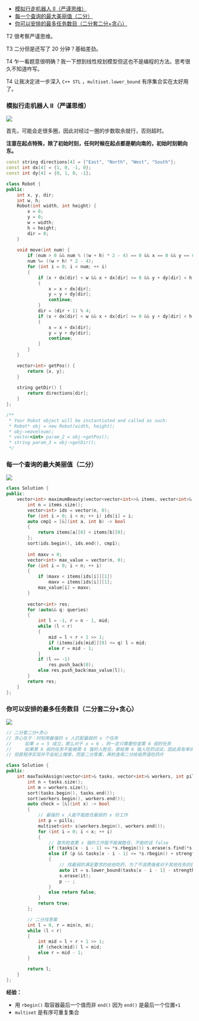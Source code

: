 
<!-- @import "[TOC]" {cmd="toc" depthFrom=1 depthTo=6 orderedList=false} -->

<!-- code_chunk_output -->

- [模拟行走机器人 II（严谨思维）](#模拟行走机器人-ii严谨思维)
- [每一个查询的最大美丽值（二分）](#每一个查询的最大美丽值二分)
- [你可以安排的最多任务数目（二分套二分+贪心）](#你可以安排的最多任务数目二分套二分贪心)

<!-- /code_chunk_output -->

T2 很考察严谨思维。

T3 二分但是还写了 20 分钟？基础差劲。

T4 乍一看题意很明确？我一下想到线性规划模型但这也不是编程的方法。思考很久不知道咋写。

T4 让我决定进一步深入 `C++ STL` ，`multiset.lower_bound` 有序集合实在太好用了。

### 模拟行走机器人 II（严谨思维）

![](./images/2021111301.png)

首先，可能会走很多圈，因此对经过一圈的步数取余就行，否则超时。

**注意在起点特殊，除了初始时刻，任何时候在起点都是朝向南的，初始时刻朝向东。**

```cpp
const string directions[4] = {"East", "North", "West", "South"};
const int dx[4] = {1, 0, -1, 0};
const int dy[4] = {0, 1, 0, -1};

class Robot {
public:
    int x, y, dir;
    int w, h;
    Robot(int width, int height) {
        x = 0;
        y = 0;
        w = width;
        h = height;
        dir = 0;
    }
    
    void move(int num) {
        if (num > 0 && num % ((w + h) * 2 - 4) == 0 && x == 0 && y == 0) dir = 3;  // 起点朝向特殊
        num %= ((w + h) * 2 - 4);
        for (int i = 0; i < num; ++ i)
        {
            if (x + dx[dir] < w && x + dx[dir] >= 0 && y + dy[dir] < h && y + dy[dir] >= 0)
            {
                x = x + dx[dir];
                y = y + dy[dir];
                continue;
            }
            dir = (dir + 1) % 4;
            if (x + dx[dir] < w && x + dx[dir] >= 0 && y + dy[dir] < h && y + dy[dir] >= 0)
            {
                x = x + dx[dir];
                y = y + dy[dir];
                continue;
            }
        }
    }

    vector<int> getPos() {
        return {x, y};
    }
    
    string getDir() {
        return directions[dir];
    }
};

/**
 * Your Robot object will be instantiated and called as such:
 * Robot* obj = new Robot(width, height);
 * obj->move(num);
 * vector<int> param_2 = obj->getPos();
 * string param_3 = obj->getDir();
 */
```

### 每一个查询的最大美丽值（二分）

![](./images/2021111302.png)

```cpp
class Solution {
public:
    vector<int> maximumBeauty(vector<vector<int>>& items, vector<int>& queries) {
        int n = items.size();
        vector<int> ids = vector(n, 0);
        for (int i = 0; i < n; ++ i) ids[i] = i;
        auto cmp1 = [&](int a, int b) -> bool
        {
            return items[a][0] < items[b][0];
        };
        sort(ids.begin(), ids.end(), cmp1);
        
        int maxv = 0;
        vector<int> max_value = vector(n, 0);
        for (int i = 0; i < n; ++ i)
        {
            if (maxv < items[ids[i]][1])
                maxv = items[ids[i]][1];
            max_value[i] = maxv;
        }
        
        vector<int> res;
        for (auto&& q: queries)
        {
            int l = -1, r = n - 1, mid;
            while (l < r)
            {
                mid = l + r + 1 >> 1;
                if (items[ids[mid]][0] <= q) l = mid;
                else r = mid - 1;
            }
            if (l == -1)
                res.push_back(0);
            else res.push_back(max_value[l]);
        }
        return res;
    }
};
```

### 你可以安排的最多任务数目（二分套二分+贪心）

![](./images/2021111303.png)

```cpp
// 二分套二分+贪心
// 贪心在于：时刻用最强的 x 人匹配最弱的 x 个任务
//     如果 x = 5 成立，那么对于 x = 6 ，则一定只需要检查第 6 弱的任务
//     如果第 6 弱的任务不能被第 6 强的人胜任，那给第 6 强人吃药试试，因此具有单调性
// 但是程序实现并不会如上搜索，而是二分答案，再检查用二分给临界值吃药片

class Solution {
public:
    int maxTaskAssign(vector<int>& tasks, vector<int>& workers, int pills, int strength) {
        int n = tasks.size();
        int m = workers.size();
        sort(tasks.begin(), tasks.end());
        sort(workers.begin(), workers.end());
        auto check = [&](int x) -> bool
        {
            // 最强的 x 人能不能胜任最弱的 x 份工作
            int p = pills;
            multiset<int> s(workers.begin(), workers.end());
            for (int i = 0; i < x; ++ i)
            {
                // 首先检查第 x 强的工作能不能被胜任，不能的话 false
                if (tasks[x - i - 1] <= *s.rbegin()) s.erase(s.find(*s.rbegin()));  // 经验：用 rbegin() 取容器最后一个值而非 end() 因为 end() 是最后一个位置+1
                else if (p && tasks[x - i - 1] <= *s.rbegin() + strength)
                {
                    // 找最弱的满足要求的给他吃药，为了不浪费强者对于其他任务的匹配
                    auto it = s.lower_bound(tasks[x - i - 1] - strength);
                    s.erase(it);
                    p -- ;
                }
                else return false;
            }
            return true;
        };

        // 二分找答案
        int l = 0, r = min(n, m);
        while (l < r)
        {
            int mid = l + r + 1 >> 1;
            if (check(mid)) l = mid;
            else r = mid - 1;
        }

        return l;
    }
};
```

**经验：**
- 用 `rbegin()` 取容器最后一个值而非 `end()` 因为 `end()` 是最后一个位置`+1`
- `multiset` 是有序可重复集合
